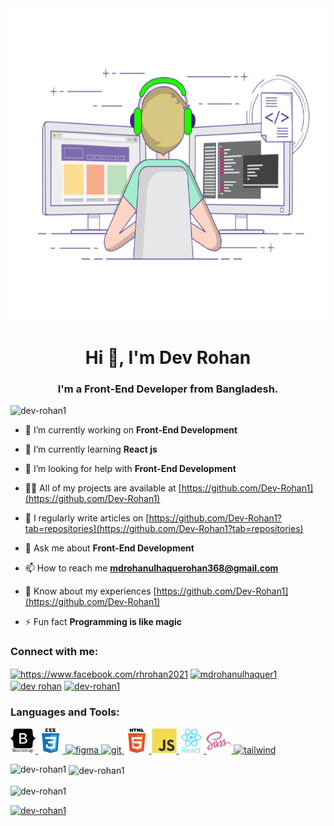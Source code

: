 <img alt="Coding" width="100%" height="500px" src="https://raw.githubusercontent.com/devSouvik/devSouvik/master/gif3.gif"/>
<h1 align="center">Hi 👋, I'm Dev Rohan</h1>
<h3 align="center">I'm a Front-End Developer from Bangladesh.</h3>

<p align="left"> <img src="https://komarev.com/ghpvc/?username=dev-rohan1&label=Profile%20views&color=0e75b6&style=flat" alt="dev-rohan1" /> </p>

- 🔭 I’m currently working on **Front-End Development**

- 🌱 I’m currently learning **React js**

- 🤝 I’m looking for help with **Front-End Development**

- 👨‍💻 All of my projects are available at [https://github.com/Dev-Rohan1](https://github.com/Dev-Rohan1)

- 📝 I regularly write articles on [https://github.com/Dev-Rohan1?tab=repositories](https://github.com/Dev-Rohan1?tab=repositories)

- 💬 Ask me about **Front-End Development**

- 📫 How to reach me **mdrohanulhaquerohan368@gmail.com**

- 📄 Know about my experiences [https://github.com/Dev-Rohan1](https://github.com/Dev-Rohan1)

- ⚡ Fun fact **Programming is like magic**

<h3 align="left">Connect with me:</h3>
<p align="left">
<a href="https://fb.com/https://www.facebook.com/rhrohan2021" target="blank"><img align="center" src="https://raw.githubusercontent.com/rahuldkjain/github-profile-readme-generator/master/src/images/icons/Social/facebook.svg" alt="https://www.facebook.com/rhrohan2021" height="30" width="40" /></a>
<a href="https://www.hackerrank.com/mdrohanulhaquer1" target="blank"><img align="center" src="https://raw.githubusercontent.com/rahuldkjain/github-profile-readme-generator/master/src/images/icons/Social/hackerrank.svg" alt="mdrohanulhaquer1" height="30" width="40" /></a>
<a href="https://codeforces.com/profile/dev rohan" target="blank"><img align="center" src="https://raw.githubusercontent.com/rahuldkjain/github-profile-readme-generator/master/src/images/icons/Social/codeforces.svg" alt="dev rohan" height="30" width="40" /></a>
<a href="https://www.leetcode.com/dev-rohan1" target="blank"><img align="center" src="https://raw.githubusercontent.com/rahuldkjain/github-profile-readme-generator/master/src/images/icons/Social/leet-code.svg" alt="dev-rohan1" height="30" width="40" /></a>
</p>

<h3 align="left">Languages and Tools:</h3>
<p align="left"> <a href="https://getbootstrap.com" target="_blank" rel="noreferrer"> <img src="https://raw.githubusercontent.com/devicons/devicon/master/icons/bootstrap/bootstrap-plain-wordmark.svg" alt="bootstrap" width="40" height="40"/> </a> <a href="https://www.w3schools.com/css/" target="_blank" rel="noreferrer"> <img src="https://raw.githubusercontent.com/devicons/devicon/master/icons/css3/css3-original-wordmark.svg" alt="css3" width="40" height="40"/> </a> <a href="https://www.figma.com/" target="_blank" rel="noreferrer"> <img src="https://www.vectorlogo.zone/logos/figma/figma-icon.svg" alt="figma" width="40" height="40"/> </a> <a href="https://git-scm.com/" target="_blank" rel="noreferrer"> <img src="https://www.vectorlogo.zone/logos/git-scm/git-scm-icon.svg" alt="git" width="40" height="40"/> </a> <a href="https://www.w3.org/html/" target="_blank" rel="noreferrer"> <img src="https://raw.githubusercontent.com/devicons/devicon/master/icons/html5/html5-original-wordmark.svg" alt="html5" width="40" height="40"/> </a> <a href="https://developer.mozilla.org/en-US/docs/Web/JavaScript" target="_blank" rel="noreferrer"> <img src="https://raw.githubusercontent.com/devicons/devicon/master/icons/javascript/javascript-original.svg" alt="javascript" width="40" height="40"/> </a> <a href="https://reactjs.org/" target="_blank" rel="noreferrer"> <img src="https://raw.githubusercontent.com/devicons/devicon/master/icons/react/react-original-wordmark.svg" alt="react" width="40" height="40"/> </a> <a href="https://sass-lang.com" target="_blank" rel="noreferrer"> <img src="https://raw.githubusercontent.com/devicons/devicon/master/icons/sass/sass-original.svg" alt="sass" width="40" height="40"/> </a> <a href="https://tailwindcss.com/" target="_blank" rel="noreferrer"> <img src="https://www.vectorlogo.zone/logos/tailwindcss/tailwindcss-icon.svg" alt="tailwind" width="40" height="40"/> </a> </p>

<p><img align="left" src="https://github-readme-stats.vercel.app/api/top-langs?username=dev-rohan1&show_icons=true&locale=en&layout=compact" alt="dev-rohan1" /></p>

<p>&nbsp;<img align="center" src="https://github-readme-stats.vercel.app/api?username=dev-rohan1&show_icons=true&locale=en" alt="dev-rohan1" /></p>

<p><img align="center" src="https://github-readme-streak-stats.herokuapp.com/?user=dev-rohan1&" alt="dev-rohan1" /></p>


<p align="left"> <a href="https://github.com/ryo-ma/github-profile-trophy"><img src="https://github-profile-trophy.vercel.app/?username=dev-rohan1" alt="dev-rohan1" /></a> </p>
